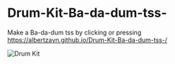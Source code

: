 # Drum-Kit-Ba-da-dum-tss-
Make a Ba-da-dum tss by clicking or pressing
https://albertzayn.github.io/Drum-Kit-Ba-da-dum-tss-/

![Drum Kit](https://user-images.githubusercontent.com/108021063/211196329-590070eb-c61c-445e-916e-be02236abd03.png)
